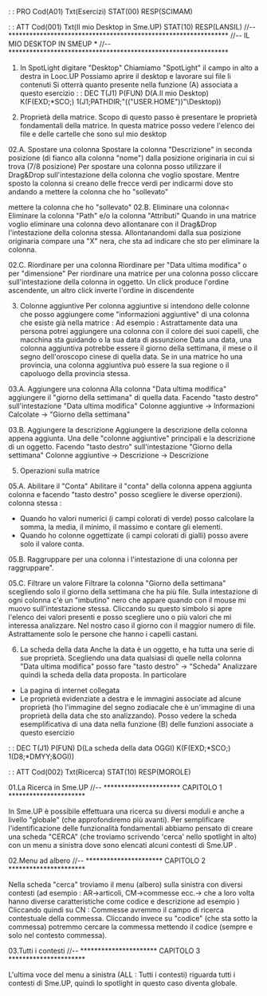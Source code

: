  :  : PRO Cod(A01) Txt(Esercizi) STAT(00) RESP(SCIMAM)

 :  : ATT Cod(001) Txt(Il mio Desktop in Sme.UP)  STAT(10) RESP(LANSIL)
//--***************************************************************
//--  IL MIO DESKTOP IN SMEUP                              *
//--***************************************************************
01. In SpotLight digitare "Desktop"
Chiamiamo "SpotLight" il campo in alto a destra in Looc.UP
Possiamo aprire il desktop e lavorare sui file lì contenuti
Si otterrà quanto presente nella funzione (A) associata a questo esercizio
 :  : DEC T(J1) P(FUN) D(A.Il mio Desktop) K(F(EXD;*SCO;) 1(J1;PATHDIR;"(("USER.HOME"))"\Desktop))

02. Proprietà della matrice.
Scopo di questo passo è presentare le proprietà fondamentali della matrice.
In questa matrice posso vedere l'elenco dei file e delle cartelle che sono sul mio desktop

02.A. Spostare una colonna
Spostare la colonna "Descrizione" in seconda posizione (di fianco alla colonna "nome") dalla posizione originaria in cui si trova (7/8 posizione)
Per spostare una colonna posso utilizzare il Drag&Drop sull'intestazione della colonna che voglio spostare. Mentre sposto la colonna si creano delle frecce verdi per indicarmi dove sto andando a mettere la colonna che ho "sollevato"

mettere la colonna che ho "sollevato"
02.B. Eliminare una colonna<
Eliminare la colonna "Path" e/o la colonna "Attributi"
Quando in una matrice voglio eliminare una colonna devo allontanare con il Drag&Drop l'intestazione della colonna stessa.
Allontanandomi dalla sua posizione originaria compare una "X" nera, che sta ad indicare che sto per eliminare la colonna.

02.C. Riordinare per una colonna
Riordinare per "Data ultima modifica" o per "dimensione"
Per riordinare una matrice per una colonna posso cliccare sull'intestazione della colonna in oggetto.
Un click produce l'ordine ascendente, un altro click inverte l'ordine in discendente

03.  Colonne aggiuntive
Per colonna aggiuntive si intendono delle colonne che posso aggiungere come "informazioni aggiuntive" di una colonna che esiste già nella matrice : 
Ad esempio : 
Astrattamente data una persona potrei aggiungere una colonna con il colore dei suoi capelli, che macchina sta guidando o la sua data di assunzione
Data una data, una colonna aggiuntiva potrebbe essere il giorno della settimana, il mese o il segno dell'oroscopo cinese di quella data.
Se in una matrice ho una provincia, una colonna aggiuntiva può essere la sua regione o il capoluogo della provincia stessa.

03.A. Aggiungere una colonna
Alla colonna "Data ultima modifica"  aggiungere il "giorno della settimana" di quella data.
Facendo "tasto destro" sull'intestazione "Data ultima modifica"
Colonne aggiuntive -> Informazioni Calcolate -> "Giorno della settimana"

03.B. Aggiungere la descrizione
Aggiungere la descrizione della colonna appena aggiunta.
Una delle "colonne aggiuntive" principali e la descrizione di un oggetto.
Facendo "tasto destro" sull'intestazione "Giorno della settimana"
Colonne aggiuntive -> Descrizione -> Descrizione

05. Operazioni sulla matrice

05.A. Abilitare il "Conta"
Abilitare il "conta" della colonna appena aggiunta
colonna e facendo "tasto destro" posso scegliere le diverse operzioni).
colonna stessa : 
- Quando ho valori numerici (i campi colorati di verde) posso calcolare la somma, la media, il minimo, il massimo e contare gli elementi.
- Quando ho colonne oggettizate (i campi colorati di gialli) posso avere solo il valore conta.

05.B. Raggruppare per una colonna
i l'intestazione di una colonna per raggruppare".

05.C. Filtrare un valore
Filtrare la colonna "Giorno della settimana" scegliendo solo il giorno della settimana che ha più file.
Sulla intestazione di ogni colonna c'è un "imbutino" nero che appare quando con il mouse mi muovo sull'intestazione stessa.
Cliccando su questo simbolo si apre l'elenco dei valori presenti e posso scegliere uno o più valori che mi interessa analizzare.
Nel nostro caso il giorno con il maggior numero di file.
Astrattamente solo le persone che hanno i capelli castani.

06. La scheda della data
Anche la data è un oggetto, e ha tutta una serie di sue proprietà.
Scegliendo una data qualsiasi di quelle nella colonna "Data ultima modifica" posso fare "tasto destro" -> "Scheda"
Analizzare quindi la scheda della data proposta.
In particolare
- La pagina di internet collegata
- Le proprietà evidenziate a destra e le immagini associate ad alcune proprietà (ho l'immagine del segno zodiacale che è un'immagine di una proprietà della data che sto analizzando).
Posso vedere la scheda esemplificativa di una data nella funzione (B) delle funzioni associate a questo esercizio

 :  : DEC T(J1) P(FUN) D(La scheda della data OGGI) K(F(EXD;*SCO;) 1(D8;*DMYY;&OGI))



 :  : ATT Cod(002) Txt(Ricerca)  STAT(10) RESP(MOROLE)

01.La Ricerca in Sme.UP
//-- ********************** CAPITOLO 1 **********************

In Sme.UP è possibile effettuara una ricerca su diversi moduli e anche a livello "globale" (che approfondiremo più avanti). Per semplificare l'identificazione delle funzionalità fondamentali abbiamo pensato di creare
una scheda "CERCA"  (che troviamo scrivendo 'cerca' nello spotlight in alto)  con un menu a sinistra dove sono elencati alcuni contesti di Sme.UP .

02.Menu ad albero
//-- ********************** CAPITOLO 2 **********************

Nella scheda "cerca" troviamo il menu (albero) sulla sinistra con diversi contesti (ad esempio :  AR->articoli, CM->commesse ecc.-> che a loro volta hanno diverse caratteristiche come codice e descrizione ad esempio )
Cliccando quindi su CN :  Commesse avremmo il campo di ricerca contestuale della commessa.
Cliccando invece su "codice" (che sta sotto la commessa) potremmo cercare la commessa mettendo il codice (sempre e solo nel contesto commessa).

03.Tutti i contesti
//-- ********************** CAPITOLO 3 **********************

L'ultima voce del menu a sinistra (ALL :  Tutti i contesti) riguarda tutti i contesti di Sme.UP, quindi lo spotlight in questo caso diventa globale.






